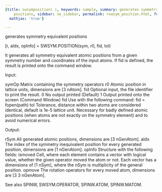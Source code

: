 ```yaml
---
{title: swsymposition( ), keywords: sample, summary: generates symmetry equivalent
    positions, sidebar: sw_sidebar, permalink: +swsym_position.html, folder: +swsym,
  mathjax: 'true'}

---
```

generates symmetry equivalent positions
 
[r, aIdx, opInfo] = SWSYM.POSITION(sym, r0, fid, tol)
  
It generates all symmetry equivalent atomic positions from a given
symmetry number and coordinates of the input atoms. If fid is defined,
the result is printed onto the command window.
 
Input:
 
symOp         Matrix containing the symmetry operators 
r0            Atomic position in lattice units, dimensions are [3 nAtom].
fid           Optional input, the file identifier to print the result.
                  0   No output printed (Default)
                  1   Output printed onto the screen (Command Window)
                  fid Use with the following command: fid = fopen(path)
tol           Tolerance, distance within two atoms are considered
              identical, default is 1e-5 lattice unit. Necessary for
              badly defined atomic positions (when atoms are not exactly
              on the symmetry element) and to avoid numerical errors.
 
Output:
 
rSym          All generated atomic positions, dimensions are
              [3 nGenAtom].
aIdx          The index of the symmetry inequivalent position for every
              generated position, dimensions are [1 nGenAtom].
opInfo        Structure with the following fields:
  ismoved         Cell, where each element contains a vector with logical
                  value, whether the given operator moved the atom or
                  not. Each vector has a dimensions of [1 nSym], where
                  the nSym is multiplicity of the general position.
  opmove          The rotation operators for every moved atom, dimensions
                  are [3 3 nGenAtom].
 
See also SPINW, SWSYM.OPERATOR, SPINW.ATOM, SPINW.MATOM.
 
